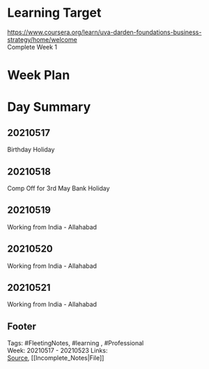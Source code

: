 # Learning Target  

https://www.coursera.org/learn/uva-darden-foundations-business-strategy/home/welcome  
Complete Week 1   
    

# Week Plan  

  

# Day Summary  

## 20210517
Birthday Holiday

## 20210518
Comp Off for 3rd May Bank Holiday

## 20210519
Working from India - Allahabad


## 20210520
Working from India - Allahabad


## 20210521
Working from India - Allahabad


## Footer  
  

Tags: #FleetingNotes, #learning , #Professional  
Week: 20210517 - 20210523
Links:   
[Source](template.md), [[Incomplete_Notes|File]]  
  

<!--  
Comment -     
-->  
<!--stackedit_data:
eyJoaXN0b3J5IjpbODM3MzAwMjM0XX0=
-->